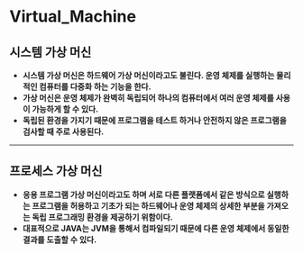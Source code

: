 # Virtual_Machine
## 시스템 가상 머신
+ **시스템 가상 머신은 하드웨어 가상 머신이라고도 불린다. 운영 체제를 실행하는 물리적인 컴퓨터를 다중화 하는 기능을 한다.**
+ **가상 머신은 운영 체제가 완벽히 독립되어 하나의 컴퓨터에서 여러 운영 체제를 사용이 가능하게 할 수 있다.**
+ **독립된 환경을 가지기 때문에 프로그램을 테스트 하거나 안전하지 않은 프로그램을 검사할 때 주로 사용된다.**
****
## 프로세스 가상 머신
+ **응용 프로그램 가상 머신이라고도 하며 서로 다른 플랫폼에서 같은 방식으로 실행하는 프로그램을 허용하고 기초가 되는 하드웨어나 운영 체제의 상세한 부분을 가져오는 독립 프로그래밍 환경을 제공하기 위함이다.**
+ **대표적으로 JAVA는 JVM을 통해서 컴파일되기 때문에 다른 운영 체제에서 동일한 결과를 도출할 수 있다.**